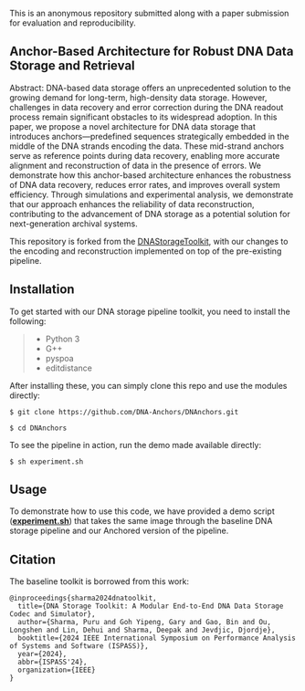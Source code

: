 This is an anonymous repository submitted along with a paper submission for evaluation and reproducibility.

## Anchor-Based Architecture for Robust DNA Data Storage and Retrieval

Abstract: DNA-based data storage offers an unprecedented solution to the growing demand for long-term, high-density data storage. However, challenges in data recovery and error correction during the DNA readout process remain significant obstacles to its widespread adoption. In this paper, we propose a novel architecture for DNA data storage that introduces anchors—predefined sequences strategically embedded in the middle of the DNA strands encoding the data. These mid-strand anchors serve as reference points during data recovery, enabling more accurate alignment and reconstruction of data in the presence of errors. We demonstrate how this anchor-based architecture enhances the robustness of DNA data recovery, reduces error rates, and improves overall system efficiency. Through simulations and experimental analysis, we demonstrate that our approach enhances the reliability of data reconstruction, contributing to the advancement of DNA storage as a potential solution for next-generation archival systems.

This repository is forked from the [DNAStorageToolkit](https://github.com/DNAStorageToolkit/DNAStorageToolkit.git), with our changes to the encoding and reconstruction implemented on top of the pre-existing pipeline.

## Installation

To get started with our DNA storage pipeline toolkit, you need to install the following:
> * Python 3
> * G++
> * pyspoa
> * editdistance



After installing these, you can simply clone this repo and use the modules directly:

```
$ git clone https://github.com/DNA-Anchors/DNAnchors.git

$ cd DNAnchors
```
To see the pipeline in action, run the demo made available directly:
```
$ sh experiment.sh
```


## Usage

To demonstrate how to use this code, we have provided a demo script ([**experiment.sh**](./experiment.sh)) that takes the same image through the baseline DNA storage pipeline and our Anchored version of the pipeline.



## Citation

The baseline toolkit is borrowed from this work:
```
@inproceedings{sharma2024dnatoolkit,
  title={DNA Storage Toolkit: A Modular End-to-End DNA Data Storage Codec and Simulator},
  author={Sharma, Puru and Goh Yipeng, Gary and Gao, Bin and Ou, Longshen and Lin, Dehui and Sharma, Deepak and Jevdjic, Djordje},
  booktitle={2024 IEEE International Symposium on Performance Analysis of Systems and Software (ISPASS)},
  year={2024},
  abbr={ISPASS'24},
  organization={IEEE}
}
```
